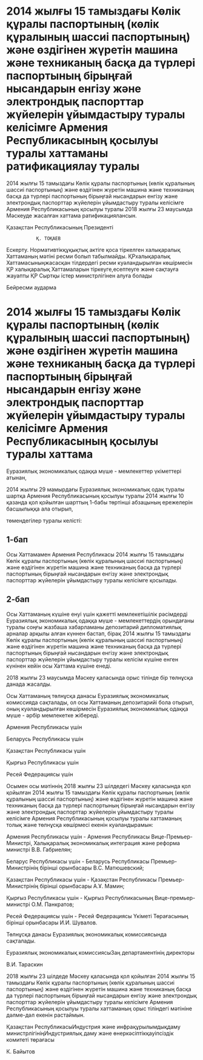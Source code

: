 # 2014 жылғы 15 тамыздағы Көлік құралы паспортының (көлік құралының шассиі паспортының) және өздігінен жүретін машина және техниканың басқа да түрлері паспортының бірыңғай нысандарын енгізу және электрондық паспорттар жүйелерін ұйымдастыру туралы келісімге Армения Республикасының қосылуы туралы хаттаманы ратификациялау туралы

2014 жылғы 15 тамыздағы Көлік құралы паспортының (көлік құралының шассиі паспортының) және өздігінен жүретін машина және техниканың басқа да түрлері паспортының бірыңғай нысандарын енгізу және электрондық паспорттар жүйелерін ұйымдастыру туралы келісімге Армения Республикасының қосылуы туралы 2018 жылғы 23 маусымда Мәскеуде жасалған хаттама ратификациялансын.

Қазақстан Республикасының  Президенті

               Қ. ТОҚАЕВ

Ескерту. Нормативтікқұқықтық актіге қоса тіркелген халықаралық Хаттаманың мәтіні ресми болып табылмайды. ҚРхалықаралық Хаттамасыныңжасасқан тілдердегі ресми куәландырылған көшірмесін ҚР халықаралық Хаттамаларын тіркеуге,есептеуге және сақтауға жауапты ҚР Сыртқы істер министрлігінен алуға болады

Бейресми аударма

# 2014 жылғы 15 тамыздағы Көлік құралы паспортының (көлік құралының шассиі паспортының) және өздігінен жүретін машина және техниканың басқа да түрлері паспортының бірыңғай нысандарын енгізу және электрондық паспорттар жүйелерін ұйымдастыру туралы келісімге Армения Республикасының қосылуы туралы хаттама

Еуразиялық экономикалық одаққа мүше - мемлекеттер үкіметтері атынан,

2014 жылғы 29 мамырдағы Еуразиялық экономикалық одақ туралы шартқа Армения Республикасының қосылуы туралы 2014 жылғы 10 қазанда қол қойылған шарттың 1-бабы төртінші абзацының ережелерін басшылыққа ала отырып,

төмендегілер туралы келісті:

## 1-бап

Осы Хаттамамен Армения Республикасы 2014 жылғы 15 тамыздағы Көлік құралы паспортының (көлік құралының шассиі паспортының) және өздігінен жүретін машина және техниканың басқа да түрлері паспортының бірыңғай нысандарын енгізу және электрондық паспорттар жүйелерін ұйымдастыру туралы келісімге қосылады.

## 2-бап

Осы Хаттаманың күшіне енуі үшін қажетті мемлекетішілік рәсімдерді Еуразиялық экономикалық одаққа мүше - мемлекеттердің орындағаны туралы соңғы жазбаша хабарламаны депозитарий дипломатиялық арналар арқылы алған күннен бастап, бірақ 2014 жылғы 15 тамыздағы Көлік құралы паспортының (көлік құралының шассиі паспортының) және өздігінен жүретін машина және техниканың басқа да түрлері паспортының бірыңғай нысандарын енгізу және электрондық паспорттар жүйелерін ұйымдастыру туралы келісім күшіне енген күнінен кейін осы Хаттама күшіне енеді.

2018 жылғы 23 маусымда Мәскеу қаласында орыс тілінде бір төлнұсқа данада жасалды.

Осы Хаттаманың төлнұсқа данасы Еуразиялық экономикалық комиссияда сақталады, ол осы Хаттаманың депозитарийі бола отырып, оның куәландырылған көшірмесін Еуразиялық экономикалық одаққа мүше - әрбір мемлекетке жібереді.

Армения Республикасы үшін

Беларусь Республикасы үшін

Қазақстан Республикасы үшін

Қырғыз Республикасы үшін

Ресей Федерациясы үшін

Осымен осы мәтіннің 2018 жылғы 23 шілдедегі Мәскеу қаласында қол қойылған 2014 жылғы 15 тамыздағы Көлік құралы паспортының (көлік құралының шассиі паспортының) және өздігінен жүретін машина және техниканың басқа да түрлері паспортының бірыңғай нысандарын енгізу және электрондық паспорттар жүйелерін ұйымдастыру туралы келісімге Армения Республикасының қосылуы туралы хаттаманың толық және төлнұсқа көшірмесі екенін куәландырамын:

Армения Республикасы үшін - Армения Республикасы Вице-Премьер-Министрі, Халықаралық экономикалық интеграция және реформа министрі В.В. Габриелян;

Беларус Республикасы үшін - Беларусь Республикасы Премьер-Министрінің бірінші орынбасары В.С. Матюшевский;

Қазақстан Республикасы үшін - Қазақстан Республикасы Премьер-Министрінің бірінші орынбасары А.Ұ. Мамин;

Қырғыз Республикасы үшін - Қырғыз Республикасының Вице-премьер-министрі О.М. Панкратов;

Ресей Федерациясы үшін - Ресей Федерациясы Үкіметі Төрағасының бірінші орынбасары И.И. Шувалов.

Төлнұсқа данасы Еуразиялық экономикалық комиссиясында сақталады.

Еуразиялық экономикалық комиссиясыЗаң департаментінің директоры

В.И. Тараскин

2018 жылғы 23 шілдеде Мәскеу қаласында қол қойылған 2014 жылғы 15 тамыздағы Көлік құралы паспортының (көлік құралының шассиі паспортының) және өздігінен жүретін машина және техниканың басқа да түрлері паспортының бірыңғай нысандарын енгізу және электрондық паспорттар жүйелерін ұйымдастыру туралы келісімге Армения Республикасының қосылуы туралы хаттаманың орыс тіліндегі мәтініне дәлме-дәл екенін растаймын.

Қазақстан РеспубликасыИндустрия және инфрақұрылымдықдаму министрлігініңИндустриялық даму және өнеркәсіптікқауіпсіздік комитеті төрағасы

К. Байытов

